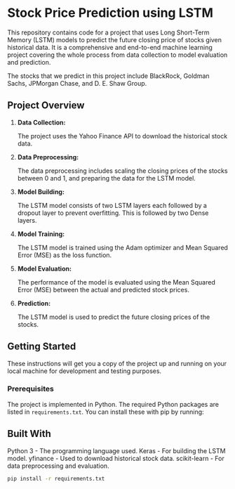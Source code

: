# Stock Price Prediction using LSTM

This repository contains code for a project that uses Long Short-Term Memory (LSTM) models to predict the future closing price of stocks given historical data. It is a comprehensive and end-to-end machine learning project covering the whole process from data collection to model evaluation and prediction.

The stocks that we predict in this project include BlackRock, Goldman Sachs, JPMorgan Chase, and D. E. Shaw Group.

## Project Overview

1. **Data Collection:** 

   The project uses the Yahoo Finance API to download the historical stock data.

2. **Data Preprocessing:** 

   The data preprocessing includes scaling the closing prices of the stocks between 0 and 1, and preparing the data for the LSTM model.

3. **Model Building:** 

   The LSTM model consists of two LSTM layers each followed by a dropout layer to prevent overfitting. This is followed by two Dense layers.

4. **Model Training:** 

   The LSTM model is trained using the Adam optimizer and Mean Squared Error (MSE) as the loss function.

5. **Model Evaluation:** 

   The performance of the model is evaluated using the Mean Squared Error (MSE) between the actual and predicted stock prices.

6. **Prediction:**

   The LSTM model is used to predict the future closing prices of the stocks.

## Getting Started

These instructions will get you a copy of the project up and running on your local machine for development and testing purposes.

### Prerequisites

The project is implemented in Python. The required Python packages are listed in `requirements.txt`. You can install these with pip by running:

## Built With
Python 3 - The programming language used.
Keras - For building the LSTM model.
yfinance - Used to download historical stock data.
scikit-learn - For data preprocessing and evaluation.

```bash
pip install -r requirements.txt
